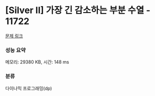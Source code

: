 # [Silver II] 가장 긴 감소하는 부분 수열 - 11722 

[문제 링크](https://www.acmicpc.net/problem/11722) 

### 성능 요약

메모리: 29380 KB, 시간: 148 ms

### 분류

다이나믹 프로그래밍(dp)

